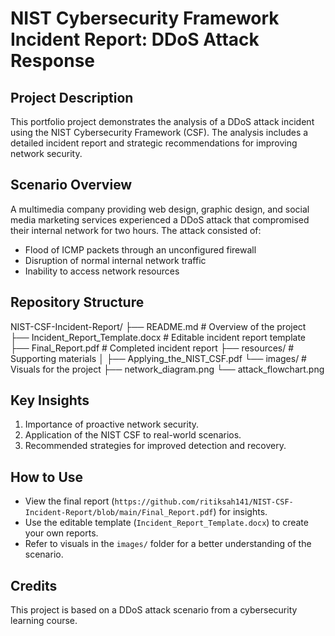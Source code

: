 # NIST Cybersecurity Framework Incident Report: DDoS Attack Response

## Project Description
This portfolio project demonstrates the analysis of a DDoS attack incident using the NIST Cybersecurity Framework (CSF). The analysis includes a detailed incident report and strategic recommendations for improving network security.

## Scenario Overview
A multimedia company providing web design, graphic design, and social media marketing services experienced a DDoS attack that compromised their internal network for two hours. The attack consisted of:
- Flood of ICMP packets through an unconfigured firewall
- Disruption of normal internal network traffic
- Inability to access network resources

## Repository Structure
NIST-CSF-Incident-Report/
├── README.md                   # Overview of the project
├── Incident_Report_Template.docx  # Editable incident report template
├── Final_Report.pdf            # Completed incident report
├── resources/                  # Supporting materials
│   ├── Applying_the_NIST_CSF.pdf
└── images/                     # Visuals for the project
├── network_diagram.png
└── attack_flowchart.png

## Key Insights
1. Importance of proactive network security.
2. Application of the NIST CSF to real-world scenarios.
3. Recommended strategies for improved detection and recovery.

## How to Use
- View the final report (`https://github.com/ritiksah141/NIST-CSF-Incident-Report/blob/main/Final_Report.pdf`) for insights.
- Use the editable template (`Incident_Report_Template.docx`) to create your own reports.
- Refer to visuals in the `images/` folder for a better understanding of the scenario.

## Credits
This project is based on a DDoS attack scenario from a cybersecurity learning course.
